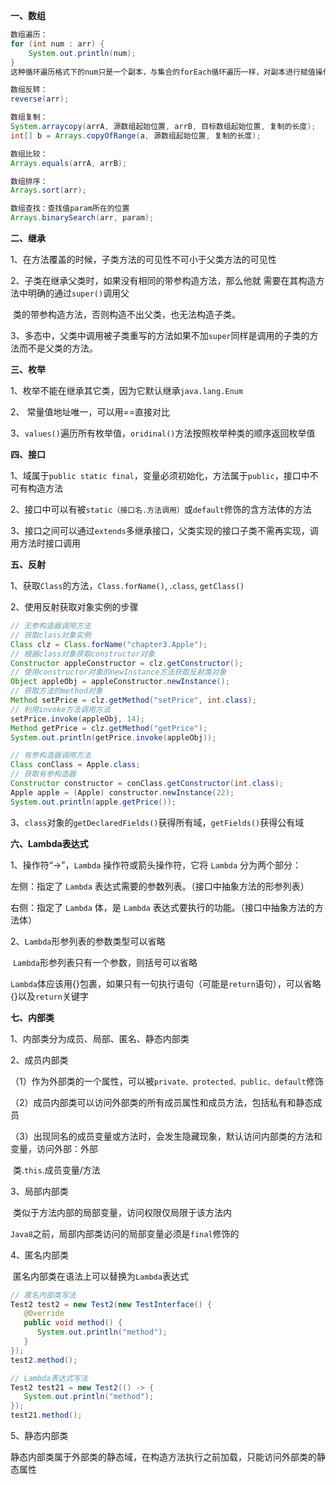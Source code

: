 **一、数组**

```java
数组遍历：
for (int num : arr) {
	System.out.println(num);
}
这种循环遍历格式下的num只是一个副本，与集合的forEach循环遍历一样，对副本进行赋值操作不会影响到源于数组或集合。

数组反转：
reverse(arr);

数组复制：
System.arraycopy(arrA, 源数组起始位置, arrB, 目标数组起始位置, 复制的长度);
int[] b = Arrays.copyOfRange(a, 源数组起始位置, 复制的长度);

数组比较：
Arrays.equals(arrA, arrB);

数组排序：
Arrays.sort(arr);

数组查找：查找值param所在的位置
Arrays.binarySearch(arr, param);
```

**二、继承**

1、在方法覆盖的时候，子类方法的可见性不可小于父类方法的可见性

2、子类在继承父类时，如果没有相同的带参构造方法，那么他就 需要在其构造方法中明确的通过`super()`调用父

​      类的带参构造方法，否则构造不出父类，也无法构造子类。

3、多态中，父类中调用被子类重写的方法如果不加`super`同样是调用的子类的方法而不是父类的方法。

**三、枚举**

1、枚举不能在继承其它类，因为它默认继承`java.lang.Enum` 

2、 常量值地址唯一，可以用==直接对比

3、`values()`遍历所有枚举值，`oridinal()`方法按照枚举种类的顺序返回枚举值

**四、接口**

1、域属于`public static final`，变量必须初始化，方法属于`public`，接口中不可有构造方法

2、接口中可以有被`static（接口名.方法调用）`或`default`修饰的含方法体的方法

3、接口之间可以通过`extends`多继承接口，父类实现的接口子类不需再实现，调用方法时接口调用

**五、反射**

1、获取`Class`的方法，`Class.forName()`, .`class`, `getClass()`

2、使用反射获取对象实例的步骤

```Java
// 无参构造器调用方法
// 获取class对象实例
Class clz = Class.forName("chapter3.Apple");
// 根据class对象获取constructor对象
Constructor appleConstructor = clz.getConstructor();
// 使用constructor对象的newInstance方法获取反射类对象
Object appleObj = appleConstructor.newInstance();
// 获取方法的method对象
Method setPrice = clz.getMethod("setPrice", int.class);
// 利用invoke方法调用方法
setPrice.invoke(appleObj, 14);
Method getPrice = clz.getMethod("getPrice");
System.out.println(getPrice.invoke(appleObj));

// 有参构造器调用方法
Class conClass = Apple.class;
// 获取有参构造器
Constructor constructor = conClass.getConstructor(int.class);
Apple apple = (Apple) constructor.newInstance(22);
System.out.println(apple.getPrice());
```

3、`class`对象的`getDeclaredFields()`获得所有域，`getFields()`获得公有域

**六、Lambda表达式**

1、操作符“->”，`Lambda` 操作符或箭头操作符，它将 `Lambda` 分为两个部分：

左侧：指定了 `Lambda` 表达式需要的参数列表。（接口中抽象方法的形参列表）

右侧：指定了 `Lambda` 体，是 `Lambda` 表达式要执行的功能。（接口中抽象方法的方法体）

2、`Lambda`形参列表的参数类型可以省略

​      `Lambda`形参列表只有一个参数，则括号可以省略

​      `Lambda`体应该用{}包裹，如果只有一句执行语句（可能是`return`语句），可以省略{}以及`return`关键字

**七、内部类**

1、内部类分为成员、局部、匿名、静态内部类

2、成员内部类

​      （1）作为外部类的一个属性，可以被`private、protected、public、default`修饰

​      （2）成员内部类可以访问外部类的所有成员属性和成员方法，包括私有和静态成员

​      （3）出现同名的成员变量或方法时，会发生隐藏现象，默认访问内部类的方法和变量，访问外部：外部  

​               类.`this`.成员变量/方法

3、局部内部类

​	类似于方法内部的局部变量，访问权限仅局限于该方法内

​	`Java8`之前，局部内部类访问的局部变量必须是`final`修饰的

4、匿名内部类

​	匿名内部类在语法上可以替换为`Lambda`表达式

```Java
// 匿名内部类写法
Test2 test2 = new Test2(new TestInterface() {
   @Override
   public void method() {
      System.out.println("method");
   }
});
test2.method();

// Lambda表达式写法
Test2 test21 = new Test2(() -> {
   System.out.println("method");
});
test21.method();
```

5、静态内部类

​      静态内部类属于外部类的静态域，在构造方法执行之前加载，只能访问外部类的静态属性









